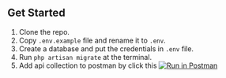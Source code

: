 ## Get Started
1. Clone the repo.
1. Copy `.env.example` file and rename it to `.env`.
1. Create a database and put the credentials in `.env` file.
1. Run `php artisan migrate` at the terminal.
1. Add api collection to postman by click this [![Run in Postman](https://run.pstmn.io/button.svg)](https://app.getpostman.com/run-collection/62cf99477fcac0f261f4) 
